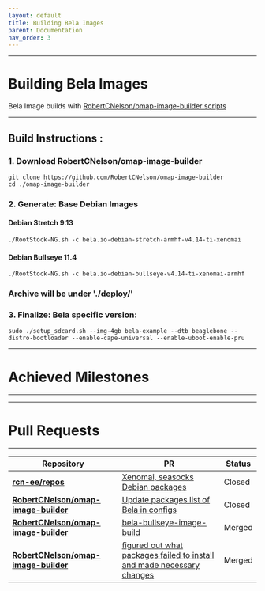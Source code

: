 ```yaml
---
layout: default
title: Building Bela Images
parent: Documentation
nav_order: 3
---
```

---
# Building Bela Images
Bela Image builds with [RobertCNelson/omap-image-builder scripts](https://github.com/RobertCNelson/omap-image-builder)

---
## **Build Instructions :**
### 1. Download RobertCNelson/omap-image-builder

    git clone https://github.com/RobertCNelson/omap-image-builder
    cd ./omap-image-builder
    
### 2. **Generate**: Base Debian Images 
#### Debian Stretch 9.13
    ./RootStock-NG.sh -c bela.io-debian-stretch-armhf-v4.14-ti-xenomai
       
#### Debian Bullseye 11.4
    ./RootStock-NG.sh -c bela.io-debian-bullseye-v4.14-ti-xenomai-armhf
        
### Archive will be under './deploy/'

### 3. **Finalize**: Bela specific version:

    sudo ./setup_sdcard.sh --img-4gb bela-example --dtb beaglebone --distro-bootloader --enable-cape-universal --enable-uboot-enable-pru
    
---
# Achieved Milestones

---

---
#  Pull Requests

---


| Repository | PR | Status |
| --- | ---   | ---  |
| **[ rcn-ee/repos ](https://github.com/rcn-ee/repos)** | [Xenomai, seasocks Debian packages](https://github.com/rcn-ee/repos/pull/60) | Closed |
| **[RobertCNelson/omap-image-builder](https://github.com/RobertCNelson/omap-image-builder)** | [Update packages list of Bela in configs](https://github.com/RobertCNelson/omap-image-builder/pull/199) | Closed |
| **[RobertCNelson/omap-image-builder](https://github.com/RobertCNelson/omap-image-builder)** | [bela-bullseye-image-build](https://github.com/RobertCNelson/omap-image-builder/pull/200) | Merged |
| **[RobertCNelson/omap-image-builder](https://github.com/RobertCNelson/omap-image-builder)** | [figured out what packages failed to install and made necessary changes](https://github.com/RobertCNelson/omap-image-builder/pull/201) | Merged |
